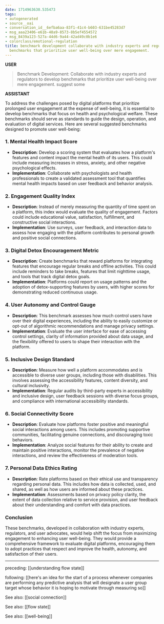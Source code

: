 ```yaml
---
date: 1714963630.535473
tags:
- autogenerated
- source__oai
- conversation_id__6efba6aa-83f1-41c4-b603-631be45283d7
- msg_aaa23406-e61b-48a9-8573-8b5ef4554572
- msg_8439a123-527a-44d6-9a44-42ad49c0b1e6
- colorclass/emotional-regulation
title: benchmark development collaborate with industry experts and regulators to develop
  benchmarks that prioritize user well-being over mere engagement.
---
```


**USER**

>Benchmark Development: Collaborate with industry experts and regulators to develop benchmarks that prioritize user well-being over mere engagement.
suggest some


**ASSISTANT**

To address the challenges posed by digital platforms that prioritize prolonged user engagement at the expense of well-being, it is essential to develop benchmarks that focus on health and psychological welfare. These benchmarks should serve as standards to guide the design, operation, and evaluation of digital services. Here are several suggested benchmarks designed to promote user well-being:

### 1. **Mental Health Impact Score**
- **Description**: Develop a scoring system that evaluates how a platform's features and content impact the mental health of its users. This could include measuring increases in stress, anxiety, and other negative psychological effects.
- **Implementation**: Collaborate with psychologists and health professionals to create a validated assessment tool that quantifies mental health impacts based on user feedback and behavior analysis.

### 2. **Engagement Quality Index**
- **Description**: Instead of merely measuring the quantity of time spent on a platform, this index would evaluate the quality of engagement. Factors could include educational value, satisfaction, fulfillment, and constructive social interactions.
- **Implementation**: Use surveys, user feedback, and interaction data to assess how engaging with the platform contributes to personal growth and positive social connections.

### 3. **Digital Detox Encouragement Metric**
- **Description**: Create benchmarks that reward platforms for integrating features that encourage regular breaks and offline activities. This could include reminders to take breaks, features that limit nighttime usage, and tools that track digital detox goals.
- **Implementation**: Platforms could report on usage patterns and the adoption of detox-supporting features by users, with higher scores for demonstrating reduced continuous usage.

### 4. **User Autonomy and Control Gauge**
- **Description**: This benchmark assesses how much control users have over their digital experiences, including the ability to easily customize or opt-out of algorithmic recommendations and manage privacy settings.
- **Implementation**: Evaluate the user interface for ease of accessing control settings, clarity of information provided about data usage, and the flexibility offered to users to shape their interaction with the platform.

### 5. **Inclusive Design Standard**
- **Description**: Measure how well a platform accommodates and is accessible to diverse user groups, including those with disabilities. This involves assessing the accessibility features, content diversity, and cultural inclusivity.
- **Implementation**: Regular audits by third-party experts in accessibility and inclusive design, user feedback sessions with diverse focus groups, and compliance with international accessibility standards.

### 6. **Social Connectivity Score**
- **Description**: Evaluate how platforms foster positive and meaningful social interactions among users. This includes promoting supportive communities, facilitating genuine connections, and discouraging toxic behaviors.
- **Implementation**: Analyze social features for their ability to create and maintain positive interactions, monitor the prevalence of negative interactions, and review the effectiveness of moderation tools.

### 7. **Personal Data Ethics Rating**
- **Description**: Rate platforms based on their ethical use and transparency regarding personal data. This includes how data is collected, used, and shared, as well as how users are informed about these practices.
- **Implementation**: Assessments based on privacy policy clarity, the extent of data collection relative to service provision, and user feedback about their understanding and comfort with data practices.

### Conclusion
These benchmarks, developed in collaboration with industry experts, regulators, and user advocates, would help shift the focus from maximizing engagement to enhancing user well-being. They would provide a comprehensive framework to evaluate digital platforms, encouraging them to adopt practices that respect and improve the health, autonomy, and satisfaction of their users.


---

preceding: [[understanding flow state]]  


following: [[here's an idea for the start of a process whenever companies are performing any predictive analysis that will designate a user group target whose behavior it is hoping to motivate through measuring so]]

See also: [[social connection]]


See also: [[flow state]]


See also: [[well-being]]